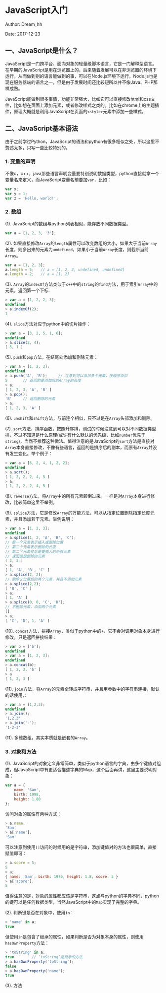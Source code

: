 # JavaScript入门

Author: Dream_hh

Date: 2017-12-23

## 一、JavaScript是什么？

JavaScript是一门跨平台、面向对象的轻量级脚本语言，它是一门解释型语言。在早期的JavaScript是用在浏览器上的，后来随着发展可以在非浏览器的环境下运行，从而做到别的语言能做到的事，可以在Node.js环境下运行，Node.js也是现在服务器端的语言之一，但是由于发展时间还比较短所以并不像Java、PHP那样成熟。

JavaScript能做到很多事情，功能非常强大，比如它可以直接修改html和css文件，比如想在页面上添加元素，或者修改样式之类的。比如在chrome上的主题插件，原理大概就是利用JavaScript在页面的`<style>`元素中添加一些样式。

## 二、JavaScript基本语法

由于之前学过Python，JavaScript的语法和python有很多相似之处，所以这里不赘述太多，只写一些比较特别的。

### 1. 变量的声明

不像c，c++，java那些语言声明变量要特别说明数据类型，python直接就拿一个变量名来定义，而JavaScript变量名前要加`var`，比如：

```javascript
var x;
var y = 1;
var z = 'Hello, world!';
```

### 2. 数组

(1). JavaScript的数组与python列表相似，能存放不同数据类型。

```javascript
var a = [1, 2, 3, '3'];
```

(2). 如果直接修改`Array`的`length`属性可以改变数组的大小，如果大于当前`Array`长度，则多出来的元素为`undefined`，如果小于当前`Array`长度，则截断当前`Array`。

```javascript
var a = [1, 2, 3];
a.length = 5;   // a = [1, 2, 3, undefined, undefined]
a.length = 2;   // a = [1, 2]
```

(3). `Array`的`indexOf`方法类似于`c++`中的`string`的`find`方法，用于索引`Array`中的元素，返回第一个下标:

```javascript
> var a = [1, 2, 2, 3];
undefined
> a.indexOf(2);
1
```

(4). `slice`方法对应于python中的切片操作：

```javascript
> var a = [3, 2, 5, 1, 6];
undefined
> a.slice(2, 4);
[ 5, 1 ]
```

(5). `push`和`pop`方法，在结尾处添加和删除元素：

```javascript
> var a = [1, 2, 3];
undefined
> a.push('A', 'B');     // 注意到可以添加多个元素，按顺序添加
5       // 返回的是添加后的Array的长度
> a;
[ 1, 2, 3, 'A', 'B' ]
> a.pop();
'B'     // 返回删除的元素
> a;
[ 1, 2, 3, 'A' ]
```

(6). `unshift`和`shift`方法，与前连个相似，只不过是在`Array`头部添加和删除。

(7). `sort`方法，排序函数，按照升序排，测试的时候注意到可以对不同数据类型排，不过不知道是什么原理(或许有什么默认的优先级，比如`number`优先于`string`)，当然不推荐这种做法。值得注意的是JavaScript的`sort`方法是直接对`Array`本身直接修改，不像有些语言，返回的是排序后的副本，而原有`Array`并没有发生变化。举个例子：

```javascript
> var a = [5, 2, 4, 1, 2, 2];
undefined
> a.sort();
[ 1, 2, 2, 2, 4, 5 ]
> a;
[ 1, 2, 2, 2, 4, 5 ]
```

(8). `reverse`方法，将`Array`中的所有元素颠倒过来。一样是对`Array`本身进行修改，比较简单这里不举例。

(9). `splice`方法，它是修改`Array`的万能方法，可以从指定位置删除指定长度元素，并且添加若干元素。举例说明：

```javascript
> var a = [1, 2, 3];
undefined
> a.splice(1, 2, 'A', 'B', 'C');
// 第一个元素表示插入或删除位置
// 第二个元素表示删除的长度
// 第二个元素往后是要插入的所有元素
// 返回值是删除的元素
[ 2, 3 ]
> a;
[ 1, 'A', 'B', 'C' ]
> a.splice(2, 2);
// 删除２位置后的两个元素，并且不添加元素
> a.splice(2,2);
[ 'B', 'C' ]
> a;
[ 1, 'A' ]
> a.splice(0, 0, 'C', 'D');
// 不删除元素，添加两个元素
[]
> a;
[ 'C', 'D', 1, 'A' ]
```

(10). `concat`方法，拼接`Array`，类似于python中的`+`，它不会对调用对象本身进行修改，只是返回拼接结果：

```javascript
> var b = ['b'];
undefined
> var a = [1, 2, 3];
undefined
> a.concat(b);
[ 1, 2, 3, 'b' ]
> a
[ 1, 2, 3 ]
```

(11). `join`方法，将`Array`的元素全转成字符串，并且用参数中的字符串连接，默认的话使用`,`:

```javascript
> var a = [1,2,3];
undefined
> a.join();
'1,2,3'
> a.join('-');
'1-2-3'

```

(11). 多维数组，其实本质就是嵌套的`Array`。

### 3. 对象和方法

(1). JavaScript的对象定义非常简单，类似于python语言的字典，由多个键值对组成，但JavaScript中有更适合描述字典的Map，这个后面再讲，这里主要说明对象：


```javascript
var a = {
    name: 'Sam',
    birth: 1998,
    height: 1.80
};
```

访问对象的属性有两种方式：

```javascript
> a.name;
'Sam'
> a['name'];
'Sam'
```

可以注意到使用`[]`访问的时候用的是字符串，添加键值对的方法也很简单，直接赋值即可：

```javascript
> a.score = 5;
5
> a;
{ name: 'Sam', birth: 1970, height: 1.8, score: 5 }
> a['score'];
5
```

值得注意的是，对象的属性都应该是字符串，这点与python的字典不同，python的键可以是任何数据类型，当然JavaScript中的`Map`实现了完整的字典。

(2). 判断键是否在对象中，使用`in`：

```javascript
> 'name' in a;
true
```

但使用`in`是包含了继承的属性，如果判断是否为对象本身的属性，则使用`hasOwnProperty`方法：

```javascript
> 'toString' in a;
true        // ‘toString’是继承的方法
> a.hasOwnProperty('toString');
false
> a.hasOwnProperty('name');
true
```

(3). 方法
